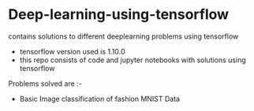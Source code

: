 # Deep-learning-using-tensorflow
contains solutions to different deeplearning problems using tensorflow
- tensorflow version used is 1.10.0
- this repo consists of code and jupyter notebooks with solutions using tensorflow

Problems  solved are  :-
- Basic Image classification of fashion MNIST Data
